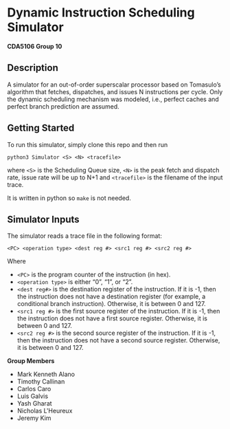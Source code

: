 # Dynamic Instruction Scheduling Simulator
**CDA5106 Group 10**


## Description
A simulator for an out-of-order superscalar processor based on Tomasulo’s algorithm that fetches, dispatches, and issues N instructions per cycle. Only the dynamic scheduling mechanism was modeled, i.e., perfect caches and perfect branch prediction are assumed.

## Getting Started
To run this simulator, simply clone this repo and then run 

`python3 Simulator <S> <N> <tracefile>`

where `<S>` is the Scheduling Queue size, `<N>` is the peak fetch and dispatch rate, issue rate
will be up to N+1 and `<tracefile>` is the filename of the input trace.

It is written in python so `make` is not needed.

## Simulator Inputs
The simulator reads a trace file in the following format:

`<PC> <operation type> <dest reg #> <src1 reg #> <src2 reg #>`

Where
- `<PC>` is the program counter of the instruction (in hex).
- `<operation type>` is either “0”, “1”, or “2”.
- `<dest reg#>` is the destination register of the instruction. If it is -1, then the instruction does not have a destination register (for example, a conditional branch instruction). Otherwise, it is between 0 and 127.
- `<src1 reg #>` is the first source register of the instruction. If it is -1, then the instruction does not have a first source register. Otherwise, it is between 0 and 127.
- `<src2 reg #>` is the second source register of the instruction. If it is -1, then the instruction does not have a second source register. Otherwise, it is between 0 and 127.

**Group Members**
- Mark Kenneth Alano
- Timothy Callinan
- Carlos Caro
- Luis Galvis
- Yash Gharat
- Nicholas L'Heureux
- Jeremy Kim
